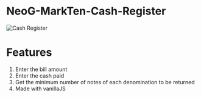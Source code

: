 # NeoG-MarkTen-Cash-Register

![Cash Register](https://user-images.githubusercontent.com/96565022/193993548-667a3cbc-7476-4e28-aa61-ba304123cb9a.png)

# Features

1. Enter the bill amount
2. Enter the cash paid
3. Get the minimum number of notes of each denomination to be returned
4. Made with vanillaJS
